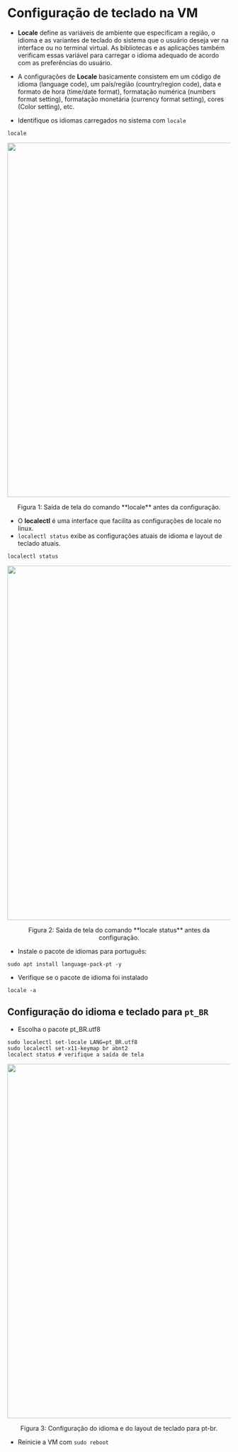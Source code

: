 # Configuração de teclado na VM

* **Locale** define as variáveis de ambiente que especificam a região, o idioma e as variantes de teclado do sistema que o usuário deseja ver na interface ou no terminal virtual.
As bibliotecas e as aplicações também verificam essas variável para carregar o idioma adequado de acordo com as preferências do usuário.

* A configurações de **Locale** basicamente consistem em um código de idioma (language code), um país/região (country/region code), data e formato de hora (time/date format), formatação numérica (numbers format setting), formatação monetária (currency format setting), cores (Color setting), etc. 


* Identifique os idiomas carregados no sistema com ``locale``

```shell
locale
```
  <img src="figuresLocale/locale-cmd.png" alt=""
	title="Figura 1: locale" width="800" height="auto" />
  <p><center> Figura 1: Saída de tela do comando **locale** antes da configuração.</center></p>   

*  O **localectl** é uma interface que facilita as configurações de locale no linux.
* ``localectl status`` exibe as configurações atuais de idioma e layout de teclado atuais.

```shell
localectl status
```
  <img src="figuresLocale/localectl-status-cmd.png" alt=""
	title="Figura 2: locale" width="800" height="auto" />
  <p><center> Figura 2: Saída de tela do comando **locale status** antes da configuração.</center></p>   

* Instale o pacote de idiomas para português:

```shell
sudo apt install language-pack-pt -y
```

* Verifique se o pacote de idioma foi instalado

```shell
locale -a
```

## Configuração do idioma e teclado para ``pt_BR`` 
* Escolha o pacote pt_BR.utf8
```shell
sudo localectl set-locale LANG=pt_BR.utf8
sudo localectl set-x11-keymap br abnt2 
localect status # verifique a saída de tela 
```

<img src="figuresLocale/localectl-setlocale-cmd.png" alt=""
	title="Figura 3: configuração do idioma e do layout de teclado para pt-br" width="800" height="auto" />
  <p><center> Figura 3: Configuração do idioma e do layout de teclado para pt-br.</center></p>   

* Reinicie a VM com ``sudo reboot``
